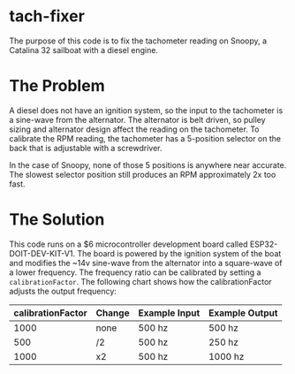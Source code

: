 # tach-fixer

The purpose of this code is to fix the tachometer reading on Snoopy, a Catalina 32 sailboat with a diesel engine.

# The Problem

A diesel does not have an ignition system, so the input to the tachometer is a sine-wave from the alternator.
The alternator is belt driven, so pulley sizing and alternator design affect the reading on the tachometer.
To calibrate the RPM reading, the tachometer has a 5-position selector on the back that is adjustable with a screwdriver.

In the case of Snoopy, none of those 5 positions is anywhere near accurate.
The slowest selector position still produces an RPM approximately 2x too fast.

# The Solution

This code runs on a $6 microcontroller development board called ESP32-DOIT-DEV-KIT-V1.
The board is powered by the ignition system of the boat and modifies the ~14v sine-wave from the alternator into a square-wave of a lower frequency.
The frequency ratio can be calibrated by setting a `calibrationFactor`.  The following chart shows how the calibrationFactor adjusts the output frequency:

| calibrationFactor | Change | Example Input | Example Output |
| ----------------- | ------ | ------------- | -------------- |
| 1000              | none   | 500 hz        | 500 hz         |
| 500               | /2     | 500 hz        | 250 hz         |
| 1000              | x2     | 500 hz        | 1000 hz        |
